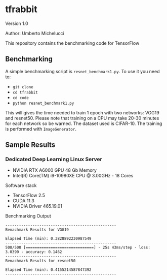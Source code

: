 # tfrabbit

Version 1.0

Author: Umberto Michelucci

This repository contains the benchmarking code for TensorFlow

## Benchmarking 

A simple benchmarking script is `resnet_benchmark1.py`. To use it you need to:

- `git clone `
- `cd tfrabbit`
- `cd code`
- `python resnet_benchmark1.py`

This will gives the time needed to train 1 epoch with two networks: VGG19 and resnet50.
Please note that training on a CPU may take 20-30 minutes for each network so be warned. The dataset
used is CIFAR-10. The training is performed with `ImageGenerator`.

## Sample Results

### Dedicated Deep Learning Linux Server

- NVIDIA RTX A6000 GPU 48 Gb Memory
- Intel(R) Core(TM) i9-10980XE CPU @ 3.00GHz - 18 Cores

Software stack
- TensorFlow 2.5
- CUDA 11.3
- NVIDIA Driver 465.19.01

Benchmarking Output

    -------------------------------------------------
    Benachmark Results for VGG19

    Elapsed Time (min): 0.3828892230987549
    -------------------------------------------------
    500/500 [==============================] - 25s 43ms/step - loss: 3.0390 - accuracy: 0.1462
    -------------------------------------------------
    Benachmark Results for resnet50

    Elapsed Time (min): 0.4155214587847392
    -------------------------------------------------

